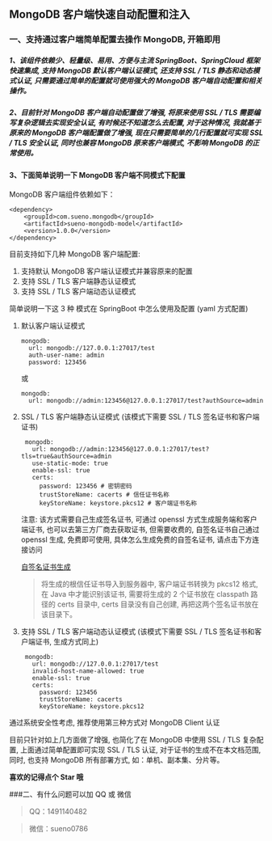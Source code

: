 ## MongoDB 客户端快速自动配置和注入

### 一、支持通过客户端简单配置去操作 MongoDB, 开箱即用

##### 1、该组件依赖少、轻量级、易用、方便与主流 SpringBoot、SpringCloud 框架快速集成, 支持 MongoDB 默认客户端认证模式, 还支持 SSL / TLS 静态和动态模式认证, 只需要通过简单的配置就可使用强大的 MongoDB 客户端自动配置和相关操作。

##### 2、目前针对 MongoDB 客户端自动配置做了增强, 将原来使用 SSL / TLS 需要编写复杂逻辑去实现安全认证, 有时候还不知道怎么去配置, 对于这种情况, 我就基于原来的 MongoDB 客户端配置做了增强, 现在只需要简单的几行配置就可实现 SSL / TLS 安全认证, 同时也兼容 MongoDB 原来客户端模式, 不影响 MongoDB 的正常使用。

#### 3、下面简单说明一下 MongoDB 客户端不同模式下配置

MongoDB 客户端组件依赖如下：
```
<dependency>
    <groupId>com.sueno.mongodb</groupId>
    <artifactId>sueno-mongodb-model</artifactId>
    <version>1.0.0</version>
</dependency>
```

目前支持如下几种 MongoDB 客户端配置:

1. 支持默认 MongoDB 客户端认证模式并兼容原来的配置
2. 支持 SSL / TLS 客户端静态认证模式
3. 支持 SSL / TLS 客户端动态认证模式

简单说明一下这 3 种 模式在 SpringBoot 中怎么使用及配置 (yaml 方式配置)

1. 默认客户端认证模式

   ```  
   mongodb:
     url: mongodb://127.0.0.1:27017/test
     auth-user-name: admin
     password: 123456
   ```
   或

   ```
   mongodb:
     url: mongodb://admin:123456@127.0.0.1:27017/test?authSource=admin
   ```

2. SSL / TLS 客户端静态认证模式 (该模式下需要 SSL / TLS 签名证书和客户端证书)
  
   ```
    mongodb:
      url: mongodb://admin:123456@127.0.0.1:27017/test?tls=true&authSource=admin
      use-static-mode: true
      enable-ssl: true
      certs:
        password: 123456 # 密钥密码
        trustStoreName: cacerts # 信任证书名称
        keyStoreName: keystore.pkcs12 # 客户端证书名称
   ```

   注意: 该方式需要自己生成签名证书, 可通过 openssl 方式生成服务端和客户端证书, 也可以去第三方厂商去获取证书, 但需要收费的, 自签名证书自己通过 openssl 生成, 免费即可使用, 具体怎么生成免费的自签名证书, 请点击下方连接访问
   
   [自签名证书生成](https://www.baidu.com)

   > 将生成的根信任证书导入到服务器中, 客户端证书转换为 pkcs12 格式, 在 Java 中才能识别该证书, 需要将生成的 2 个证书放在 classpath 路径的 certs 目录中, certs 目录没有自己创建, 再把这两个签名证书放在该目录下。 

3. 支持 SSL / TLS 客户端动态认证模式 (该模式下需要 SSL / TLS 签名证书和客户端证书, 生成方式同上)
    
   ```
    mongodb:
      url: mongodb://127.0.0.1:27017/test
      invalid-host-name-allowed: true
      enable-ssl: true
      certs:
        password: 123456
        trustStoreName: cacerts
        keyStoreName: keystore.pkcs12
   ```

通过系统安全性考虑, 推荐使用第三种方式对 MongoDB Client 认证

目前只针对如上几方面做了增强, 也简化了在 MongoDB 中使用 SSL / TLS 复杂配置, 上面通过简单配置即可实现 SSL / TLS 认证, 对于证书的生成不在本文档范围, 同时, 也支持 MongoDB 所有部署方式, 如：单机、副本集、分片等。

**喜欢的记得点个 Star 哦**

###二、有什么问题可以加 QQ 或 微信
> QQ：1491140482
 
> 微信：sueno0786
